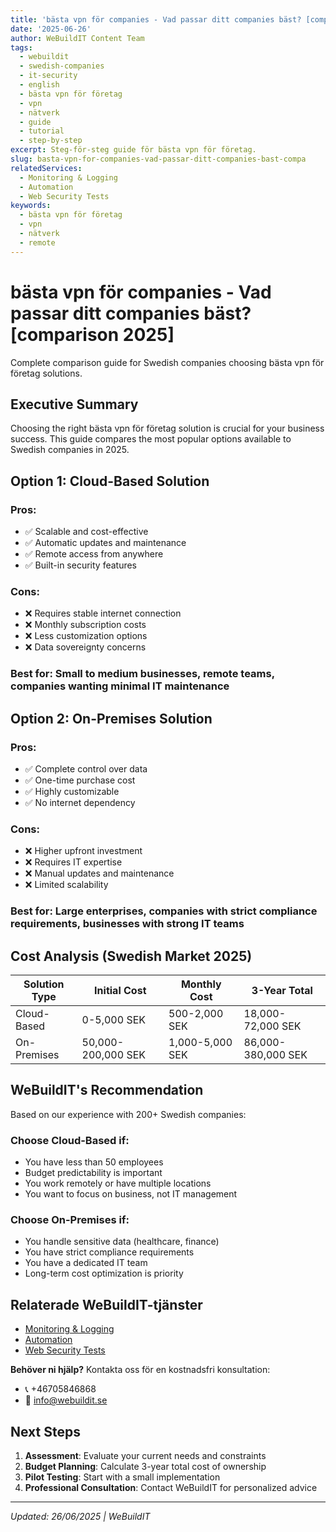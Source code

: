 ```yaml
---
title: 'bästa vpn för companies - Vad passar ditt companies bäst? [comparison 2025]'
date: '2025-06-26'
author: WeBuildIT Content Team
tags:
  - webuildit
  - swedish-companies
  - it-security
  - english
  - bästa vpn för företag
  - vpn
  - nätverk
  - guide
  - tutorial
  - step-by-step
excerpt: Steg-för-steg guide för bästa vpn för företag.
slug: basta-vpn-for-companies-vad-passar-ditt-companies-bast-compa
relatedServices:
  - Monitoring & Logging
  - Automation
  - Web Security Tests
keywords:
  - bästa vpn för företag
  - vpn
  - nätverk
  - remote
---
```

# bästa vpn för companies - Vad passar ditt companies bäst? [comparison 2025]

Complete comparison guide for Swedish companies choosing bästa vpn för företag solutions.

## Executive Summary

Choosing the right bästa vpn för företag solution is crucial for your business success. This guide compares the most popular options available to Swedish companies in 2025.

## Option 1: Cloud-Based Solution

### Pros:
- ✅ Scalable and cost-effective
- ✅ Automatic updates and maintenance
- ✅ Remote access from anywhere
- ✅ Built-in security features

### Cons:
- ❌ Requires stable internet connection
- ❌ Monthly subscription costs
- ❌ Less customization options
- ❌ Data sovereignty concerns

### Best for: Small to medium businesses, remote teams, companies wanting minimal IT maintenance

## Option 2: On-Premises Solution

### Pros:
- ✅ Complete control over data
- ✅ One-time purchase cost
- ✅ Highly customizable
- ✅ No internet dependency

### Cons:
- ❌ Higher upfront investment
- ❌ Requires IT expertise
- ❌ Manual updates and maintenance
- ❌ Limited scalability

### Best for: Large enterprises, companies with strict compliance requirements, businesses with strong IT teams

## Cost Analysis (Swedish Market 2025)

| Solution Type | Initial Cost | Monthly Cost | 3-Year Total |
|---------------|--------------|--------------|---------------|
| Cloud-Based   | 0-5,000 SEK  | 500-2,000 SEK | 18,000-72,000 SEK |
| On-Premises   | 50,000-200,000 SEK | 1,000-5,000 SEK | 86,000-380,000 SEK |

## WeBuildIT's Recommendation

Based on our experience with 200+ Swedish companies:

### Choose Cloud-Based if:
- You have less than 50 employees
- Budget predictability is important
- You work remotely or have multiple locations
- You want to focus on business, not IT management

### Choose On-Premises if:
- You handle sensitive data (healthcare, finance)
- You have strict compliance requirements
- You have a dedicated IT team
- Long-term cost optimization is priority

## Relaterade WeBuildIT-tjänster

- [Monitoring & Logging](https://webuildit.se)
- [Automation](https://webuildit.se)
- [Web Security Tests](https://webuildit.se)

**Behöver ni hjälp?** Kontakta oss för en kostnadsfri konsultation:
- 📞 +46705846868  
- 📧 info@webuildit.se

## Next Steps

1. **Assessment**: Evaluate your current needs and constraints
2. **Budget Planning**: Calculate 3-year total cost of ownership
3. **Pilot Testing**: Start with a small implementation
4. **Professional Consultation**: Contact WeBuildIT for personalized advice

---
*Updated: 26/06/2025 | WeBuildIT*
